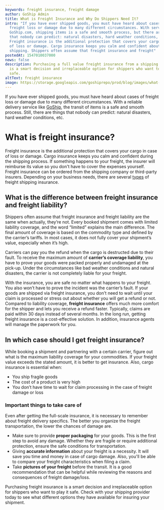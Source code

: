 ```yaml
---
keywords: freight insurance, freight damage
author: GoShip Admin
title: What is Freight Insurance and Why Do Shippers Need It?
intro: "If you have ever shipped goods, you must have heard about cases of
  freight loss or damage due to many different circumstances. With services like
  GoShip.com, shipping items is a safe and smooth process, but there are things
  that nobody can predict: natural disasters, hard weather conditions, etc.
  Freight insurance is the additional protection that covers your cargo in case
  of loss or damage. Cargo insurance keeps you calm and confident about
  shipping. Shippers often assume that freight insurance and freight"
postedAt: 1547010037000
news: false
description: Purchasing a full value freight insurance from a shipping provider
  is a smart decision and irreplaceable option for shippers who want to play it
  safe.
altText: freight insurance
image: https://storage.googleapis.com/goshiprepo/prod/blog/images/what-is-freight-insurance.jpg
---
```

If you have ever shipped goods, you must have heard about cases of freight loss or damage due to many different circumstances. With a reliable delivery service like [GoShip](https://www.goship.com/about-us/), the transit of items is a safe and smooth process. Still, there are things that nobody can predict: natural disasters, hard weather conditions, etc. 



# What is freight insurance?



Freight insurance is the additional protection that covers your cargo in case of loss or damage. Cargo insurance keeps you calm and confident during the shipping process. If something happens to your freight, the insurer will reimburse its value so you don't have to cover the expenses yourself. Freight insurance can be ordered from the shipping company or third-party insurers. Depending on your business needs, there are several [types](https://www.goship.com/posts/an-introduction-to-freight-insurance) of freight shipping insurance. 

## **What is the difference between freight insurance and freight liability?**

Shippers often assume that freight insurance and freight liability are the same when actually, they’re not. Every booked shipment comes with limited liability coverage, and the word “limited” explains the main difference. The final amount of coverage is based on the commodity type and defined by the carrier’s tariffs. In most cases, it does not fully cover your shipment’s value, especially when it’s high. 

Carriers can pay you the refund when the cargo is destructed due to their fault. To receive the maximum amount of **carrier’s coverage liability**, you have to prove your goods were packed properly and undamaged at the pick-up. Under the circumstances like bad weather conditions and natural disasters, the carrier is not completely liable for your freight.

With the insurance, you are safe no matter what happens to your freight. You also won’t have to prove the incident was the carrier’s fault. If your goods are shipped via freight insurance, you don't need to wait until your claim is processed or stress out about whether you will get a refund or not. Compared to liability coverage, **freight insurance** offers much more comfort for the shipper and lets you receive a refund faster. Typically, claims are paid within 30 days instead of several months. In the long run, getting freight insurance is a cost-effective solution. In addition, insurance agents will manage the paperwork for you.

## **In which case should I get freight insurance?**

While booking a shipment and partnering with a certain carrier, figure out what is the maximum liability coverage for your commodities. If your freight value exceeds the stated amount, it is better to get insurance. Also, cargo insurance is essential when:

* You ship fragile goods
* The cost of a product is very high
* You don’t have time to wait for claim processing in the case of freight damage or loss

### Important things to take care of

Even after getting the full-scale insurance, it is necessary to remember about freight delivery specifics. The better you organize the freight transportation, the lower the chances of damage are.

* Make sure to provide **proper packaging** for your goods. This is the first step to avoid any damage. Whether they are fragile or require additional protection, ensure the safe conditions for transportation.
* Giving **accurate information** about your freight is a necessity. It will save you time and money in case of cargo damage. Also, you'll be able to compare your freight characteristics when filing a claim.
* Take **pictures of your freight** before the transit. It is a good recommendation that can be helpful while reviewing the reasons and consequences of freight damage/loss.

Purchasing freight insurance is a smart decision and irreplaceable option for shippers who want to play it safe. Check with your shipping provider today to see what different options they have available for insuring your shipment.